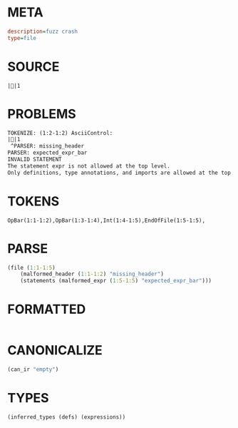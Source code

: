 # META
~~~ini
description=fuzz crash
type=file
~~~
# SOURCE
~~~roc
||1
~~~
# PROBLEMS
~~~txt
TOKENIZE: (1:2-1:2) AsciiControl:
||1
 ^PARSER: missing_header
PARSER: expected_expr_bar
INVALID STATEMENT
The statement expr is not allowed at the top level.
Only definitions, type annotations, and imports are allowed at the top level.
~~~
# TOKENS
~~~zig
OpBar(1:1-1:2),OpBar(1:3-1:4),Int(1:4-1:5),EndOfFile(1:5-1:5),
~~~
# PARSE
~~~clojure
(file (1:1-1:5)
	(malformed_header (1:1-1:2) "missing_header")
	(statements (malformed_expr (1:5-1:5) "expected_expr_bar")))
~~~
# FORMATTED
~~~roc

~~~
# CANONICALIZE
~~~clojure
(can_ir "empty")
~~~
# TYPES
~~~clojure
(inferred_types (defs) (expressions))
~~~